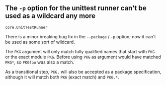 ## The `-p` option for the unittest runner can't be used as a wildcard any more

`core.UnitTestRunner`

There is a minor breaking bug fix in the `--package` / `-p` option; now it can't be used as some sort of wildcard.

The `PKG` argument will only match fully qualified names that start with `PKG.` or the exact module `PKG`. Before using `PKG` as argument would have matched `PKG*`, so `PKGfoo` was also a match.

As a transitional step, `PKG.` will also be accepted as a package specification, although it will match both `PKG` (exact match) and `PKG.*`.
